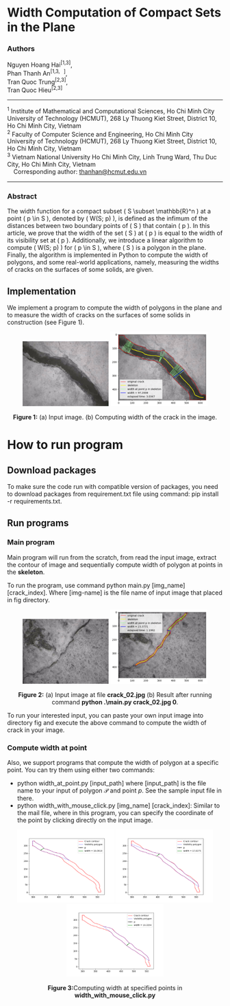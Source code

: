 # Width Computation of Compact Sets in the Plane

### Authors

Nguyen Hoang Hai<sup>[1,3]</sup>,  
Phan Thanh An<sup>[1,3,<span style="font-family: FontAwesome;">&#xf0e0;</span>]</sup>,  
Tran Quoc Trung<sup>[2,3]</sup>,  
Tran Quoc Hieu<sup>[2,3]</sup>  

---

<sup>1</sup> Institute of Mathematical and Computational Sciences, Ho Chi Minh City University of Technology (HCMUT), 268 Ly Thuong Kiet Street, District 10, Ho Chi Minh City, Vietnam  
<sup>2</sup> Faculty of Computer Science and Engineering, Ho Chi Minh City University of Technology (HCMUT), 268 Ly Thuong Kiet Street, District 10, Ho Chi Minh City, Vietnam  
<sup>3</sup> Vietnam National University Ho Chi Minh City, Linh Trung Ward, Thu Duc City, Ho Chi Minh City, Vietnam  
<span style="font-family: FontAwesome;">&#xf0e0;</span> Corresponding author: thanhan@hcmut.edu.vn  

---

### Abstract

The width function for a compact subset \( S \subset \mathbb{R}^n \) at a point \( p \in S \), denoted by \( W(S; p) \), is defined as the infimum of the distances between two boundary points of \( S \) that contain \( p \). In this article, we prove that the width of the set \( S \) at \( p \) is equal to the width of its visibility set at \( p \). Additionally, we introduce a linear algorithm to compute \( W(S; p) \) for \( p \in S \), where \( S \) is a polygon in the plane. Finally, the algorithm is implemented in Python to compute the width of polygons, and some real-world applications, namely, measuring the widths of cracks on the surfaces of some solids, are given.

## Implementation
We implement a program to compute the width of polygons in the plane and to measure the width of cracks on the surfaces of some solids in construction (see Figure 1).

<div style="text-align: center; ">
    <img src="fig/crack_06.jpg" alt="Screenshot" width="40%"/>
    <img src="output/crack_06_accuracy.png" alt="Screenshot" width="45%">
</div>
<div style="text-align: center; ">
    <p><strong>Figure 1:</strong> (a) Input image. (b) Computing width of the crack in the image.</p>
</div>

# How to run program 
## Download packages
To make sure the code run with compatible version of packages, you need to download packages from requirement.txt file using command: pip install -r requirements.txt.

## Run programs
### Main program
Main program will run from the scratch, from read the input image, extract the contour of image and sequentially compute width of polygon at points in the **skeleton**.

To run the program, use command python main.py [img_name] [crack_index]. Where [img-name] is the file name of input image that placed in fig directory.

<div style="text-align: center; justify-content: start;">
    <img src="fig/crack_02.jpg" alt="crack_02" width="40%">
    <img src="output/crack_02_accuracy.png" alt="crack_02_accuracy" width="45%">
</div>
<div style="text-align: center; ">
    <p><strong>Figure 2:</strong> (a) Input image at file <strong>crack_02.jpg</strong> (b) Result after running command <strong>python .\main.py crack_02.jpg 0</strong>.</p>
</div>

To run your interested input, you can paste your own input image into directory fig and execute the above command to compute the width of crack in your image.

### Compute width at point
Also, we support programs that compute the width of polygon at a specific point. You can try them using either two commands:
- python width_at_point.py [input_path] where [input_path] is the file name to your input of polygon $\mathcal{P}$ and point $p$. See the sample input file in there.
- python width_with_mouse_click.py [img_name] [crack_index]: Similar to the mail file, where in this program, you can specify the coordinate of the point by clicking directly on the input image.

<div style="text-align: center; justify-content: start;">
    <img src="output/crack_03_(331.89, 272.94).png" alt="crack_03_(331.89, 272.94)" width="45%">
    <img src="output/crack_03_(403.63, 242.58).png" alt="crack_03_(403.63, 242.58)" width="45%">
    <img src="output/crack_03_(475.36, 140.59).png" alt="crack_03_(475.36, 140.59)" width="45%">
</div>
<div style="text-align: center; ">
    <p><strong>Figure 3:</strong>Computing width at specified points in <strong>width_with_mouse_click.py</strong></p>
</div>

